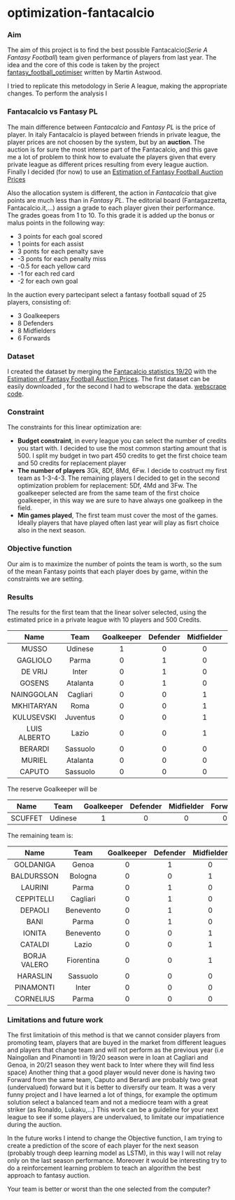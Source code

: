 # optimization-fantacalcio

### Aim
The aim of this project is to find the best possible Fantacalcio(*Serie A Fantasy Football*) team given performance of players from last year.
The idea and the core of this code is taken by the project [fantasy_football_optimiser](https://github.com/martineastwood/penalty/tree/master/fantasy_football_optimiser#optimising-fantasy-football-teams-using-linear-programming) written by Martin Astwood.

I tried to replicate this metodology in Serie A league, making the appropriate changes.
To perform the analysis I

### Fantacalcio vs Fantasy PL
The main difference between *Fantacalcio* and *Fantasy PL* is the price of player. In italy Fantacalcio is played between friends in private league, the player prices are not choosen by the system, but by an **auction**. The auction is for sure the most intense part of the Fantacalcio, and this gave me a lot of problem to think how to evaluate the players given that every private league as different prices resulting from every league auction. Finally I decided (for now) to use an [Estimation of Fantasy Football Auction Prices](https://www.fantacalcio-online.com/it/asta-fantacalcio-stima-prezzi)

Also the allocation system is different, the action in *Fantacalcio* that give points are much less than in *Fantasy PL*. The editorial board (Fantagazzetta, Fantacalcio.it,...) assign a grade to each player given their performance. The grades goeas from 1 to 10. To this grade it is added up the bonus or malus points in the following way:
  * 3 points for each goal scored 
  * 1 points for each assist
  * 3 ponts for each penalty save
  * -3 ponts for each penalty miss
  * -0.5 for each yellow card
  * -1 for each red card
  * -2 for each own goal
  
In the auction every partecipant select a fantasy football squad of 25 players, consisting of:

* 3 Goalkeepers
* 8 Defenders
* 8 Midfielders
* 6 Forwards

### Dataset
I created the dataset by merging the [Fantacalcio statistics 19/20](https://www.fantacalcio.it/statistiche-serie-a/2019-20/fantacalcio/riepilogo) with the [Estimation of Fantasy Football Auction Prices](https://www.fantacalcio-online.com/it/asta-fantacalcio-stima-prezzi). The first dataset can be easily downloaded , for the second I had to webscrape the data. [webscrape code](https://github.com/giodavoli/optimization-fantacalcio/blob/main/webscraping_price_fanta.py).

### Constraint
The constraints for this linear optimization are:
* **Budget constraint**, in every league you can select the number of credits you start with. I decided to use the most common starting amount that is 500. I split my budget in two part 450 credits to get the first choice team and 50 credits for replacement player
* **The number of players** 3Gk, 8Df, 8Md, 6Fw. I decide to costruct my first team as 1-3-4-3. The remaining players I decided to get in the second optimization problem for replacement: 5Df, 4Md and 3Fw. The goalkeeper selected are from the same team of the first choice goalkeeper, in this way we are sure to have always one goalkeep in the field.
* **Min games played**, The first team must cover the most of the games. Ideally players that have played often last year will play as fisrt choice also in the next season.

### Objective function
Our aim is to maximize the number of points the team is worth, so the sum of the mean Fantasy points that each player does by game, within the constraints we are setting.

### Results
The results for the first team that the linear solver selected, using the estimated price in a private league with 10 players and 500 Credits.

Name | Team | Goalkeeper | Defender | Midfielder | Forward | 500K(10) | Mf | Pg
:-------------------------:|:-------------------------:|:-------------------------:|:-------------------------:|:-------------------------:|:-------------------------:|:-------------------------:|:-------------------------:|:-------------------------:
MUSSO |  Udinese | 1 | 0 | 0 | 0 | 21.38 | 5.08 | 38
GAGLIOLO | Parma | 0 | 1 | 0 | 0 | 14.08 | 6.27 | 32
DE VRIJ | Inter |         0   |     1     |     0   |    0   |   29.25 | 6.60 | 34
GOSENS | Atalanta |         0   |     1     |     0   |    0   |   39.50 | 7.38 | 34
NAINGGOLAN | Cagliari |         0   |     0     |     1   |    0   |   24.73 | 7.19 | 26
MKHITARYAN | Roma |         0   |     0     |     1   |    0   |   41.74 | 7.59 | 22
KULUSEVSKI | Juventus |         0   |     0     |     1   |    0   |   47.23 | 7.43 | 36
LUIS ALBERTO | Lazio |         0   |     0     |     1   |    0   |   50.87 | 7.31 | 36
BERARDI | Sassuolo |         0   |     0     |     0   |    1   |   48.22 | 7.85 | 31
MURIEL  | Atalanta |         0   |     0     |     0   |    1   |   57.78 | 7.98 | 34
CAPUTO  | Sassuolo |         0   |     0     |     0   |    1   |   74.96 | 8.31 | 36

The reserve Goalkeeper will be

Name | Team | Goalkeeper | Defender | Midfielder | Forward | 500K(10) | Mf | Pg
:-------------------------:|:-------------------------:|:-------------------------:|:-------------------------:|:-------------------------:|:-------------------------:|:-------------------------:|:-------------------------:|:-------------------------:
SCUFFET    |  Udinese | 1 | 0 | 0 | 0 | 0 | 6.08 | 0

The remaining team is:


Name | Team | Goalkeeper | Defender | Midfielder | Forward | 500K(10) | Mf | Pg
:-------------------------:|:-------------------------:|:-------------------------:|:-------------------------:|:-------------------------:|:-------------------------:|:-------------------------:|:-------------------------:|:-------------------------:
GOLDANIGA   |  Genoa      |    0     |   1       |   0    |   0   |    0.49 |5.68 |13
BALDURSSON   |  Bologna      |    0     |   0       |   1    |   0   |    0.44| 5.83  |7
LAURINI  |  Parma      |    0     |   1       |   0    |   0   |    0.53  |5.73 | 15
CEPPITELLI  | Cagliari      |    0     |   1       |   0    |   0   |    1.72 |6.13 |16
DEPAOLI  |   Benevento      |    0     |   1       |   0    |   0   |    3.00 |5.78 |29
BANI  |    Parma      |    0     |   1       |   0    |   0   |    5.04 |6.19 |27
IONITA | Benevento      |    0     |   0       |   1    |   0   |    2.13 |5.66 |34
CATALDI    |  Lazio      |    0     |   0       |   1    |   0   |    1.06 |6.22 |21
BORJA VALERO  | Fiorentina     |     0    |    0      |    1   |    0  |     5.60 |6.40 |19
HARASLIN   | Sassuolo     |     0    |    0      |    0   |    1  |     0.53| 6.44 |11
PINAMONTI   |   Inter       |   0      |  0        |  0     |  1    |   5.74 |6.12 |32
CORNELIUS   |   Parma       |   0      |  0        |  0     |  1    |  17.46 |7.83 |26

### Limitations and future work
The first limitatioin of this method is that we cannot consider players from promoting team, players that are buyed in the market from different leagues and players that change team and will not perform as the previous year (i.e Naingollan and Pinamonti in 19/20 season were in loan at Cagliari and Genoa, in 20/21 season they went back to Inter where they will find less space)
Another thing that a good player would never done is having two Forward from the same team, Caputo and Berardi are probably two great (undervalued) forward but it is better to diversify our team.
It was a very funny project and I have learned a lot of things, for example the optimum solution select a balanced team and not a mediocre team with a great striker (as Ronaldo, Lukaku,...)
This work can be a guideline for your next league to see if some players are undervalued, to limitate our impatiatience during the auction. 

In the future works I intend to change the Objective function, I am trying to create a prediction of the score of each player for the next season (probably trough deep learning model as LSTM), in this way I will not relay only on the last season performance. Moreover it would be interesting try to do a reinforcement learning problem to teach an algorithm the best approach to fantasy auction.

Your team is better or worst than the one selected from the computer?
